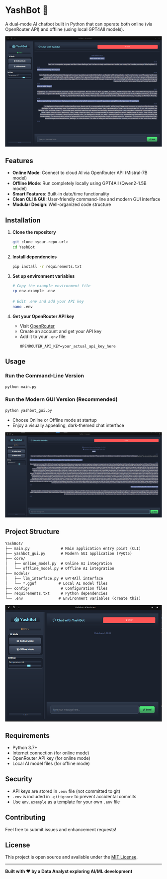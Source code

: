 # YashBot 🤖

A dual-mode AI chatbot built in Python that can operate both online (via OpenRouter API) and offline (using local GPT4All models).

![YashBot GUI Interface](Pictures/1.png)

## Features

- **Online Mode**: Connect to cloud AI via OpenRouter API (Mistral-7B model)
- **Offline Mode**: Run completely locally using GPT4All (Qwen2-1.5B model)
- **Smart Features**: Built-in date/time functionality
- **Clean CLI & GUI**: User-friendly command-line and modern GUI interface
- **Modular Design**: Well-organized code structure

## Installation

1. **Clone the repository**
   ```bash
   git clone <your-repo-url>
   cd YashBot
   ```

2. **Install dependencies**
   ```bash
   pip install -r requirements.txt
   ```

3. **Set up environment variables**
   ```bash
   # Copy the example environment file
   cp env.example .env
   
   # Edit .env and add your API key
   nano .env
   ```

4. **Get your OpenRouter API key**
   - Visit [OpenRouter](https://openrouter.ai/keys)
   - Create an account and get your API key
   - Add it to your `.env` file:
     ```
     OPENROUTER_API_KEY=your_actual_api_key_here
     ```

## Usage

### Run the Command-Line Version
```bash
python main.py
```

### Run the Modern GUI Version (Recommended)
```bash
python yashbot_gui.py
```

- Choose Online or Offline mode at startup
- Enjoy a visually appealing, dark-themed chat interface

![Chat Interface](Pictures/2.png)

## Project Structure

```
YashBot/
├── main.py              # Main application entry point (CLI)
├── yashbot_gui.py       # Modern GUI application (PyQt5)
├── core/
│   ├── online_model.py  # Online AI integration
│   └── offline_model.py # Offline AI integration
├── models/
│   ├── llm_interface.py # GPT4All interface
│   └── *.gguf          # Local AI model files
├── config/              # Configuration files
├── requirements.txt     # Python dependencies
└── .env                # Environment variables (create this)
```

![Project Features](Pictures/3.png)

## Requirements

- Python 3.7+
- Internet connection (for online mode)
- OpenRouter API key (for online mode)
- Local AI model files (for offline mode)

## Security

- API keys are stored in `.env` file (not committed to git)
- `.env` is included in `.gitignore` to prevent accidental commits
- Use `env.example` as a template for your own `.env` file

## Contributing

Feel free to submit issues and enhancement requests!

## License

This project is open source and available under the [MIT License](LICENSE).

---

**Built with ❤️ by a Data Analyst exploring AI/ML development**
